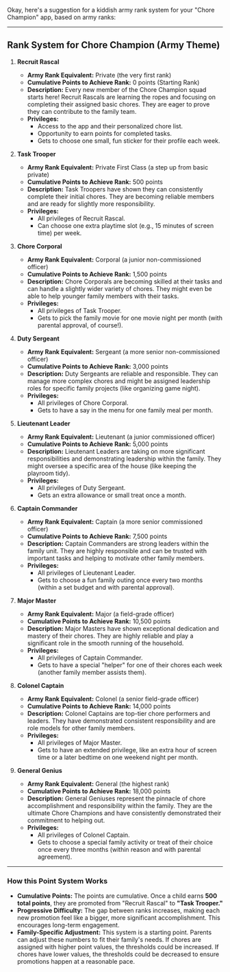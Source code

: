 Okay, here's a suggestion for a kiddish army rank system for your "Chore Champion" app, based on army ranks:

---

## Rank System for Chore Champion (Army Theme)

1.  **Recruit Rascal**

    - **Army Rank Equivalent:** Private (the very first rank)
    - **Cumulative Points to Achieve Rank:** 0 points (Starting Rank)
    - **Description:** Every new member of the Chore Champion squad starts here! Recruit Rascals are learning the ropes and focusing on completing their assigned basic chores. They are eager to prove they can contribute to the family team.
    - **Privileges:**
      - Access to the app and their personalized chore list.
      - Opportunity to earn points for completed tasks.
      - Gets to choose one small, fun sticker for their profile each week.

2.  **Task Trooper**

    - **Army Rank Equivalent:** Private First Class (a step up from basic private)
    - **Cumulative Points to Achieve Rank:** 500 points
    - **Description:** Task Troopers have shown they can consistently complete their initial chores. They are becoming reliable members and are ready for slightly more responsibility.
    - **Privileges:**
      - All privileges of Recruit Rascal.
      - Can choose one extra playtime slot (e.g., 15 minutes of screen time) per week.

3.  **Chore Corporal**

    - **Army Rank Equivalent:** Corporal (a junior non-commissioned officer)
    - **Cumulative Points to Achieve Rank:** 1,500 points
    - **Description:** Chore Corporals are becoming skilled at their tasks and can handle a slightly wider variety of chores. They might even be able to help younger family members with their tasks.
    - **Privileges:**
      - All privileges of Task Trooper.
      - Gets to pick the family movie for one movie night per month (with parental approval, of course!).

4.  **Duty Sergeant**

    - **Army Rank Equivalent:** Sergeant (a more senior non-commissioned officer)
    - **Cumulative Points to Achieve Rank:** 3,000 points
    - **Description:** Duty Sergeants are reliable and responsible. They can manage more complex chores and might be assigned leadership roles for specific family projects (like organizing game night).
    - **Privileges:**
      - All privileges of Chore Corporal.
      - Gets to have a say in the menu for one family meal per month.

5.  **Lieutenant Leader**

    - **Army Rank Equivalent:** Lieutenant (a junior commissioned officer)
    - **Cumulative Points to Achieve Rank:** 5,000 points
    - **Description:** Lieutenant Leaders are taking on more significant responsibilities and demonstrating leadership within the family. They might oversee a specific area of the house (like keeping the playroom tidy).
    - **Privileges:**
      - All privileges of Duty Sergeant.
      - Gets an extra allowance or small treat once a month.

6.  **Captain Commander**

    - **Army Rank Equivalent:** Captain (a more senior commissioned officer)
    - **Cumulative Points to Achieve Rank:** 7,500 points
    - **Description:** Captain Commanders are strong leaders within the family unit. They are highly responsible and can be trusted with important tasks and helping to motivate other family members.
    - **Privileges:**
      - All privileges of Lieutenant Leader.
      - Gets to choose a fun family outing once every two months (within a set budget and with parental approval).

7.  **Major Master**

    - **Army Rank Equivalent:** Major (a field-grade officer)
    - **Cumulative Points to Achieve Rank:** 10,500 points
    - **Description:** Major Masters have shown exceptional dedication and mastery of their chores. They are highly reliable and play a significant role in the smooth running of the household.
    - **Privileges:**
      - All privileges of Captain Commander.
      - Gets to have a special "helper" for one of their chores each week (another family member assists them).

8.  **Colonel Captain**

    - **Army Rank Equivalent:** Colonel (a senior field-grade officer)
    - **Cumulative Points to Achieve Rank:** 14,000 points
    - **Description:** Colonel Captains are top-tier chore performers and leaders. They have demonstrated consistent responsibility and are role models for other family members.
    - **Privileges:**
      - All privileges of Major Master.
      - Gets to have an extended privilege, like an extra hour of screen time or a later bedtime on one weekend night per month.

9.  **General Genius**
    - **Army Rank Equivalent:** General (the highest rank)
    - **Cumulative Points to Achieve Rank:** 18,000 points
    - **Description:** General Geniuses represent the pinnacle of chore accomplishment and responsibility within the family. They are the ultimate Chore Champions and have consistently demonstrated their commitment to helping out.
    - **Privileges:**
      - All privileges of Colonel Captain.
      - Gets to choose a special family activity or treat of their choice once every three months (within reason and with parental agreement).

---

### How this Point System Works

- **Cumulative Points:** The points are cumulative. Once a child earns **500 total points**, they are promoted from "Recruit Rascal" to **"Task Trooper."**
- **Progressive Difficulty:** The gap between ranks increases, making each new promotion feel like a bigger, more significant accomplishment. This encourages long-term engagement.
- **Family-Specific Adjustment:** This system is a starting point. Parents can adjust these numbers to fit their family's needs. If chores are assigned with higher point values, the thresholds could be increased. If chores have lower values, the thresholds could be decreased to ensure promotions happen at a reasonable pace.

